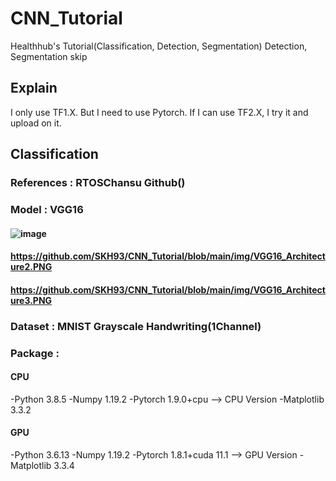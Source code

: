 # CNN_Tutorial
Healthhub's Tutorial(Classification, Detection, Segmentation)
Detection, Segmentation skip

## Explain
I only use TF1.X.
But I need to use Pytorch.
If I can use TF2.X, I try it and upload on it.

## Classification

### References : RTOSChansu Github()

### Model : VGG16
#### ![image](https://user-images.githubusercontent.com/79124286/143367552-673a7773-c19f-42c5-949f-fe8b90778b29.png)
#### https://github.com/SKH93/CNN_Tutorial/blob/main/img/VGG16_Architecture2.PNG
#### https://github.com/SKH93/CNN_Tutorial/blob/main/img/VGG16_Architecture3.PNG
### Dataset : MNIST Grayscale Handwriting(1Channel)
### Package : 
#### CPU
-Python 3.8.5
-Numpy 1.19.2
-Pytorch 1.9.0+cpu --> CPU Version
-Matplotlib 3.3.2
#### GPU
-Python 3.6.13
-Numpy 1.19.2
-Pytorch 1.8.1+cuda 11.1 --> GPU Version
-Matplotlib 3.3.4
